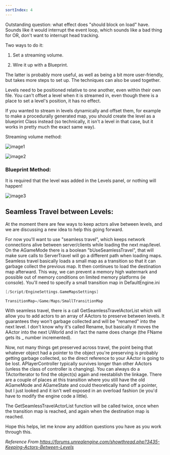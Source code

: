 ```yaml
---
sortIndex: 4
---
```


Outstanding question: what effect does "should block on load" have. Sounds like it would interrupt the event loop, which sounds like a bad thing for OR, don't want to interrupt head tracking.

Two ways to do it:

1. Set a streaming volume.

1. Wire it up with a Blueprint.

The latter is probably more useful, as well as being a bit more user-friendly, but takes more steps to set up. The techniques can also be used together.

Levels need to be positioned relative to one another, even within their own file. You can't offset a level when it is streamed in, even though there is a place to set a level's position, it has no effect.

If you wanted to stream in levels dynamically and offset them, for example to make a procedurally generated map, you should create the level as a blueprint Class instead (so technically, it isn't a level in that case, but it works in pretty much the exact same way).

Streaming volume method:

![image1](.....\assets\image1.jpg)

![image2](.....\assets\image2.jpg)

### Blueprint Method:

It is required that the level was added in the Levels panel, or nothing will happen!

![image3](.....\assets\image3.png)

## Seamless Travel between Levels:

At the moment there are few ways to keep actors alive between levels, and we are discussing a new idea to help this going forward.

For now you'll want to use "seamless travel", which keeps network connections alive between server/clients while loading the next map/level. On the AGameMode there is a boolean "bUseSeamlessTravel", that will make sure calls to ServerTravel will go a different path when loading maps. Seamless travel basically loads a small map as a transition so that it can garbage collect the previous map. It then continues to load the destination map afterward. This way, we can prevent a memory high watermark and possible out of memory conditions on limited memory platforms (ie console). You'll need to specify a small transition map in DefaultEngine.ini

```cpp
[/Script/EngineSettings.GameMapsSettings]

TransitionMap=/Game/Maps/SmallTransitionMap
```

With seamless travel, there is a call GetSeamlessTravelActorList which will allow you to add actors to an array of AActors to preserve between levels. It guarantees they won't garbage collected and will be "renamed" into the next level. I don't know why it's called Rename, but basically it moves the AActor into the next UWorld and in fact the name does change (the FName gets its \_ number incremented).

Now, not many things get preserved across travel, the point being that whatever object had a pointer to the object you're preserving is probably getting garbage collected, so the direct reference to your AActor is going to be lost. APlayerController typically survives longer than other AActors (unless the class of controller is changing). You can always do a TActorIterator<ClassToSave> to find the object(s) again and reestablish the linkage. There are a couple of places at this transition where you still have the old AGameMode and AGameState and could theoretically hand off a pointer, but I just looked and it isn't well exposed in an overload fashion (ie you'd have to modify the engine code a little).

The GetSeamlessTravelActorList function will be called twice, once when the transition map is reached, and again when the destination map is reached.

Hope this helps, let me know any addition questions you have as you work through this.

*Reference From <https://forums.unrealengine.com/showthread.php?3435-Keeping-Actors-Between-Levels>*
